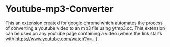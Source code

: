# Youtube-mp3-Converter
This an extension created for google chrome which automates the process of converting a youtube video to an mp3 file using ytmp3.cc. This extension can be used on any youtube page containing a video (where the link starts with https://www.youtube.com/watch?v=...).
